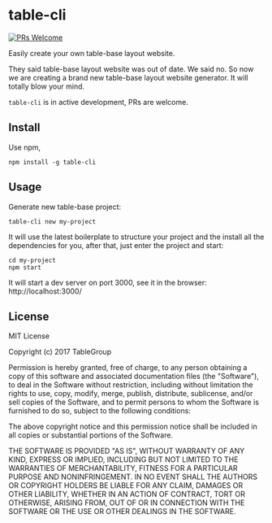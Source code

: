 # table-cli
[![PRs Welcome](https://img.shields.io/badge/PRs-welcome-brightgreen.svg)](CONTRIBUTING.md)

Easily create your own table-base layout website.

They said table-base layout website was out of date. We said no. So now we are creating a brand new table-base layout website generator. It will totally blow your mind.

`table-cli` is in active development, PRs are welcome.

## Install
Use npm,

```
npm install -g table-cli
```

## Usage
Generate new table-base project:

```
table-cli new my-project
```

It will use the latest boilerplate to structure your project and the install all the dependencies for you, after that, just enter the project and start:

```
cd my-project
npm start
```

It will start a dev server on port 3000, see it in the browser: http://localhost:3000/

## License
MIT License

Copyright (c) 2017 TableGroup

Permission is hereby granted, free of charge, to any person obtaining a copy
of this software and associated documentation files (the "Software"), to deal
in the Software without restriction, including without limitation the rights
to use, copy, modify, merge, publish, distribute, sublicense, and/or sell
copies of the Software, and to permit persons to whom the Software is
furnished to do so, subject to the following conditions:

The above copyright notice and this permission notice shall be included in all
copies or substantial portions of the Software.

THE SOFTWARE IS PROVIDED "AS IS", WITHOUT WARRANTY OF ANY KIND, EXPRESS OR
IMPLIED, INCLUDING BUT NOT LIMITED TO THE WARRANTIES OF MERCHANTABILITY,
FITNESS FOR A PARTICULAR PURPOSE AND NONINFRINGEMENT. IN NO EVENT SHALL THE
AUTHORS OR COPYRIGHT HOLDERS BE LIABLE FOR ANY CLAIM, DAMAGES OR OTHER
LIABILITY, WHETHER IN AN ACTION OF CONTRACT, TORT OR OTHERWISE, ARISING FROM,
OUT OF OR IN CONNECTION WITH THE SOFTWARE OR THE USE OR OTHER DEALINGS IN THE
SOFTWARE.

